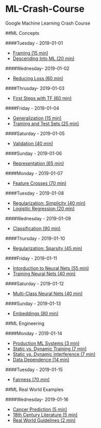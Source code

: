 # ML-Crash-Course
Google Machine Learning Crash Course

##ML Concepts

####Tuesday - 2019-01-01
- [Framing (15 min)](https://developers.google.com/machine-learning/crash-course/framing/video-lecture)
- [Descending Into ML (20 min)](https://developers.google.com/machine-learning/crash-course/descending-into-ml/video-lecture)

####Wednesday- 2019-01-02
- [Reducing Loss (60 min)](https://developers.google.com/machine-learning/crash-course/reducing-loss/video-lecture)

####Thrusday- 2019-01-03
- [First Steps with TF (60 min)](https://developers.google.com/machine-learning/crash-course/first-steps-with-tensorflow/video-lecture)

####Friday - 2019-01-04
- [Generalization (15 min)](https://developers.google.com/machine-learning/crash-course/generalization/video-lecture)
- [Training and Test Sets (25 min)](https://developers.google.com/machine-learning/crash-course/training-and-test-sets/video-lecture)

####Saturday - 2019-01-05
- [Validation (40 min)](https://developers.google.com/machine-learning/crash-course/validation/video-lecture)

####Sunday - 2019-01-06
- [Representation (65 min)](https://developers.google.com/machine-learning/crash-course/representation/video-lecture)

####Monday - 2019-01-07
- [Feature Crosses (70 min)](https://developers.google.com/machine-learning/crash-course/feature-crosses/video-lecture)

####Tuesday - 2019-01-08
- [Regularization: Simplicity (40 min)](https://developers.google.com/machine-learning/crash-course/regularization-for-simplicity/video-lecture)
- [Logisitic Regression (20 min)](https://developers.google.com/machine-learning/crash-course/logistic-regression/video-lecture)

####Wednesday - 2019-01-09
- [Classification (90 min)](https://developers.google.com/machine-learning/crash-course/classification/video-lecture)

####Thursday - 2019-01-10
- [Regularization: Sparsity (45 min)](https://developers.google.com/machine-learning/crash-course/regularization-for-sparsity/video-lecture)

####Friday - 2019-01-11
- [Intorduction to Neural Nets (55 min)](https://developers.google.com/machine-learning/crash-course/introduction-to-neural-networks/video-lecture)
- [Training Neural Nets (40 min)](https://developers.google.com/machine-learning/crash-course/training-neural-networks/video-lecture)

####Saturday - 2019-01-12
- [Multi-Class Neural Nets (40 min)](https://developers.google.com/machine-learning/crash-course/multi-class-neural-networks/video-lecture)

####Sunday - 2019-01-13
- [Embeddings (80 min)](https://developers.google.com/machine-learning/crash-course/embeddings/video-lecture)


##ML Engineering

####Monday - 2019-01-14
- [Production ML Systems (3 min)](https://developers.google.com/machine-learning/crash-course/production-ml-systems)
- [Static vs. Dynamic Training (7 min)](https://developers.google.com/machine-learning/crash-course/static-vs-dynamic-training/video-lecture)
- [Static vs. Dynamic Interference (7 min)](https://developers.google.com/machine-learning/crash-course/static-vs-dynamic-inference/video-lecture)
- [Data Dependence (14 min)](https://developers.google.com/machine-learning/crash-course/data-dependencies/video-lecture)

####Tuesday - 2019-01-15
- [Fairness (70 min)](https://developers.google.com/machine-learning/crash-course/fairness/video-lecture)


##ML Real World Examples

####Wednesday- 2019-01-16
- [Cancer Prediction (5 min)](https://developers.google.com/machine-learning/crash-course/cancer-prediction)
- [18th Century Literature (5 min)](https://developers.google.com/machine-learning/crash-course/18th-century-literature)
- [Real World Guidelines (2 min)](https://developers.google.com/machine-learning/crash-course/real-world-guidelines)

